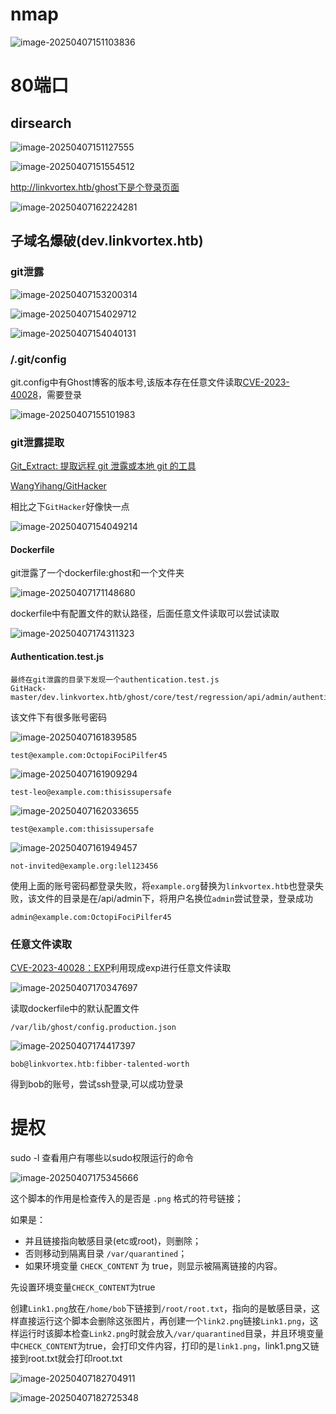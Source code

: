 # nmap



![image-20250407151103836](LinkVortex/image-20250407151103836.png)

# 80端口

## dirsearch

![image-20250407151127555](LinkVortex/image-20250407151127555.png)

![image-20250407151554512](LinkVortex/image-20250407151554512.png)

http://linkvortex.htb/ghost下是个登录页面

![image-20250407162224281](LinkVortex/image-20250407162224281.png)

## 子域名爆破(dev.linkvortex.htb)

### git泄露

![image-20250407153200314](LinkVortex/image-20250407153200314.png)

![image-20250407154029712](LinkVortex/image-20250407154029712.png)

![image-20250407154040131](LinkVortex/image-20250407154040131.png)

### /.git/config

git.config中有Ghost博客的版本号,该版本存在任意文件读取[CVE-2023-40028](https://cve.imfht.com/detail/CVE-2023-40028)，需要登录

![image-20250407155101983](LinkVortex/image-20250407155101983.png)

### git泄露提取

[Git_Extract: 提取远程 git 泄露或本地 git 的工具](https://github.com/gakki429/Git_Extract)

[WangYihang/GitHacker](https://github.com/WangYihang/GitHacker)

相比之下`GitHacker`好像快一点

![image-20250407154049214](LinkVortex/image-20250407154049214.png)

#### Dockerfile

git泄露了一个dockerfile:ghost和一个文件夹

![image-20250407171148680](LinkVortex/image-20250407171148680.png)

dockerfile中有配置文件的默认路径，后面任意文件读取可以尝试读取

![image-20250407174311323](LinkVortex/image-20250407174311323.png)

#### Authentication.test.js

```
最终在git泄露的目录下发现一个authentication.test.js
GitHack-master/dev.linkvortex.htb/ghost/core/test/regression/api/admin/authentication.test.js
```

该文件下有很多账号密码

![image-20250407161839585](LinkVortex/image-20250407161839585.png)

```
test@example.com:OctopiFociPilfer45
```

![image-20250407161909294](LinkVortex/image-20250407161909294.png)

```
test-leo@example.com:thisissupersafe
```

![image-20250407162033655](LinkVortex/image-20250407162053742.png)

```
test@example.com:thisissupersafe
```

![image-20250407161949457](LinkVortex/image-20250407161949457.png)

```
not-invited@example.org:lel123456
```

使用上面的账号密码都登录失败，将`example.org`替换为`linkvortex.htb`也登录失败，该文件的目录是在/api/admin下，将用户名换位`admin`尝试登录，登录成功

```
admin@example.com:OctopiFociPilfer45
```

### 任意文件读取

[CVE-2023-40028：EXP](https://github.com/0xDTC/Ghost-5.58-Arbitrary-File-Read-CVE-2023-40028)利用现成exp进行任意文件读取

![image-20250407170347697](LinkVortex/image-20250407170347697.png)

读取dockerfile中的默认配置文件

```
/var/lib/ghost/config.production.json
```

![image-20250407174417397](LinkVortex/image-20250407174417397.png)

```
bob@linkvortex.htb:fibber-talented-worth
```

得到bob的账号，尝试ssh登录,可以成功登录

# 提权

sudo -l 查看用户有哪些以sudo权限运行的命令

![image-20250407175345666](LinkVortex/image-20250407175345666.png)

这个脚本的作用是检查传入的是否是 `.png` 格式的符号链接；

如果是：

- 并且链接指向敏感目录(etc或root)，则删除；
- 否则移动到隔离目录 `/var/quarantined`；
- 如果环境变量 `CHECK_CONTENT` 为 true，则显示被隔离链接的内容。



先设置环境变量`CHECK_CONTENT`为true

创建`Link1.png`放在`/home/bob`下链接到`/root/root.txt`，指向的是敏感目录，这样直接运行这个脚本会删除这张图片，再创建一个`link2.png`链接`Link1.png`，这样运行时该脚本检查`Link2.png`时就会放入`/var/quarantined`目录，并且环境变量中`CHECK_CONTENT`为true，会打印文件内容，打印的是`link1.png`，link1.png又链接到root.txt就会打印root.txt

![image-20250407182704911](LinkVortex/image-20250407182704911.png)

![image-20250407182725348](LinkVortex/image-20250407182725348.png)
